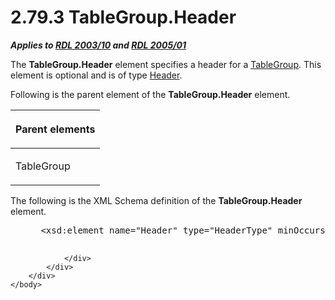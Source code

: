 <html dir="LTR" xmlns:mshelp="http://msdn.microsoft.com/mshelp" xmlns:ddue="http://ddue.schemas.microsoft.com/authoring/2003/5" xmlns:xlink="http://www.w3.org/1999/xlink" xmlns:tool="http://www.microsoft.com/tooltip">
    <head>
        <meta http-equiv="Content-Type" content="text/html; CHARSET=utf-8"></meta>
        <meta name="save" content="history"></meta>
        <title>2.79.3 TableGroup.Header</title>
        <xml>
            <mshelp:toctitle title="2.79.3 TableGroup.Header"></mshelp:toctitle>
            <mshelp:rltitle title="[MS-RDL]: TableGroup.Header"></mshelp:rltitle>
            <mshelp:keyword index="A" term="dabd5be5-7af8-46e6-8611-83bfdd311b3d"></mshelp:keyword>
            <mshelp:attr name="DCSext.ContentType" value="open specification"></mshelp:attr>
            <mshelp:attr name="AssetID" value="dabd5be5-7af8-46e6-8611-83bfdd311b3d"></mshelp:attr>
            <mshelp:attr name="TopicType" value="kbRef"></mshelp:attr>
            <mshelp:attr name="DCSext.Title" value="[MS-RDL]: TableGroup.Header" />
        </xml>
    </head>
    <body>
        <div id="header">
            <h1 class="heading">2.79.3 TableGroup.Header</h1>
        </div>
        <div id="mainSection">
            <div id="mainBody">
                <div id="allHistory" class="saveHistory"></div>
                <div id="sectionSection0" class="section" name="collapseableSection">
                    

<p><b><i>Applies to </i></b><a href="a7e2ad00-07c8-4f6d-80ab-3ad55df7b233.html"><b><i>RDL 2003/10</i></b></a><b>
<i>and </i></b><a href="3ebe2912-4958-4832-b391-cad1f5e13338.html"><b><i>RDL 2005/01</i></b></a></p>

<p>The <b>TableGroup.Header</b> element specifies a header for
a <a href="a23c61be-758a-4247-a3ab-fd1159ff0520.html">TableGroup</a>. This
element is optional and is of type <a href="ac104947-f4a3-4119-85bb-386b6219d64b.html">Header</a>. </p>

<p>Following is the parent element of the <b>TableGroup.Header</b>
element.</p>

<table>
 <thead>
  <tr>
   <th>
   <p>Parent elements</p>
   </th>
  </tr>
 </thead>
 <tr>
  <td>
  <p>TableGroup </p>
  </td>
 </tr>
</table>

<p>The following is the XML Schema definition of the <b>TableGroup.Header</b>
element.           </p>

<dl>
<dd>
<div><pre> &lt;xsd:element name=&quot;Header&quot; type=&quot;HeaderType&quot; minOccurs=&quot;0&quot; /&gt;
  
</pre></div>
</dd></dl>


                </div>
            </div>
        </div>
    </body>
</html>